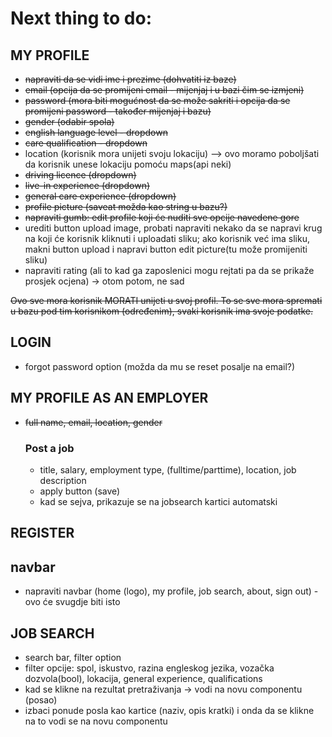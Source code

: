 # Next thing to do:

## MY PROFILE ##
- ~~napraviti da se vidi ime i prezime (dohvatiti iz baze)~~
- ~~email (opcija da se promijeni email - mijenjaj i u bazi čim se izmjeni)~~
- ~~password (mora biti mogućnost da se može sakriti i opcija da se promijeni password - također mijenjaj i bazu)~~
- ~~gender (odabir spola)~~
- ~~english language level - dropdown~~
- ~~care qualification - dropdown~~
- location (korisnik mora unijeti svoju lokaciju) --> ovo moramo poboljšati da korisnik unese lokaciju pomoću maps(api neki)
- ~~driving licence (dropdown)~~
- ~~live-in experience (dropdown)~~
- ~~general care experience (dropdown)~~
- ~~profile picture (saveat možda kao string u bazu?)~~
- ~~napraviti gumb: edit profile koji će nuditi sve opcije navedene gore~~
- urediti button upload image, probati napraviti nekako da se napravi krug na koji će korisnik kliknuti i uploadati sliku; ako korisnik već ima sliku, makni button upload i napravi button edit picture(tu može promijeniti sliku)
- napraviti rating (ali to kad ga zaposlenici mogu rejtati pa da se prikaže prosjek ocjena) -> otom potom, ne sad

~~Ovo sve mora korisnik MORATI unijeti u svoj profil. To se sve mora spremati u bazu pod tim korisnikom (određenim), svaki korisnik ima svoje podatke.~~

## LOGIN ## 
- forgot password option (možda da mu se reset posalje na email?)

## MY PROFILE AS AN EMPLOYER ##
- ~~full name, email, location, gender~~

  ### Post a job ###
  - title, salary, employment type, (fulltime/parttime), location, job description
  - apply button (save)
  - kad se sejva, prikazuje se na jobsearch kartici automatski

## REGISTER ##

## navbar ##
- napraviti navbar (home (logo), my profile, job search, about, sign out) - ovo će svugdje biti isto

## JOB SEARCH ##
- search bar, filter option
- filter opcije: spol, iskustvo, razina engleskog jezika, vozačka dozvola(bool), lokacija, general experience, qualifications
- kad se klikne na rezultat pretraživanja -> vodi na novu componentu (posao)
- izbaci ponude posla kao kartice (naziv, opis kratki) i onda da se klikne na to vodi se na novu componentu
